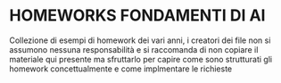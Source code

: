 # HOMEWORKS FONDAMENTI DI AI

Collezione di esempi di homework dei vari anni, i creatori dei file non si assumono nessuna responsabilità e si raccomanda di non copiare il materiale qui presente ma sfruttarlo per capire come sono strutturati
gli homework concettualmente e come implmentare le richieste
